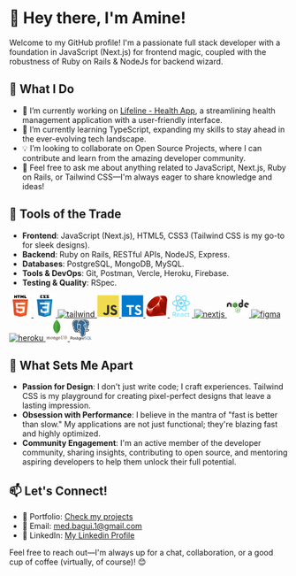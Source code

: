 # 👋 Hey there, I'm Amine!

Welcome to my GitHub profile! I'm a passionate full stack developer with a foundation in JavaScript (Next.js) for frontend magic, coupled with the robustness of Ruby on Rails & NodeJs for backend wizard.

## 💼 What I Do

- 🔭 I’m currently working on [Lifeline - Health App](https://github.com/ghitaaachab/lifeline), a streamlining health management application with a user-friendly interface.
- 🌱 I’m currently learning TypeScript, expanding my skills to stay ahead in the ever-evolving tech landscape.
- 💡 I’m looking to collaborate on Open Source Projects, where I can contribute and learn from the amazing developer community.
- 💬 Feel free to ask me about anything related to JavaScript, Next.js, Ruby on Rails, or Tailwind CSS—I'm always eager to share knowledge and ideas!

## 🔧 Tools of the Trade

- **Frontend**: JavaScript (Next.js), HTML5, CSS3 (Tailwind CSS is my go-to for sleek designs).
- **Backend**: Ruby on Rails, RESTful APIs, NodeJS, Express.
- **Databases**: PostgreSQL, MongoDB, MySQL.
- **Tools & DevOps**: Git, Postman, Vercle, Heroku, Firebase.
- **Testing & Quality**: RSpec.
<p align="left"> <a href="https://www.w3.org/html/" target="_blank" rel="noreferrer"> <img src="https://raw.githubusercontent.com/devicons/devicon/master/icons/html5/html5-original-wordmark.svg" alt="html5" width="40" height="40"/> </a> <a href="https://www.w3schools.com/css/" target="_blank" rel="noreferrer"> <img src="https://raw.githubusercontent.com/devicons/devicon/master/icons/css3/css3-original-wordmark.svg" alt="css3" width="40" height="40"/> </a> <a href="https://tailwindcss.com/" target="_blank" rel="noreferrer"> <img src="https://www.vectorlogo.zone/logos/tailwindcss/tailwindcss-icon.svg" alt="tailwind" width="40" height="40"/> </a> <a href="https://developer.mozilla.org/en-US/docs/Web/JavaScript" target="_blank" rel="noreferrer"> <img src="https://raw.githubusercontent.com/devicons/devicon/master/icons/javascript/javascript-original.svg" alt="javascript" width="40" height="40"/> </a> <a href="https://www.typescriptlang.org/" target="_blank" rel="noreferrer"> <img src="https://raw.githubusercontent.com/devicons/devicon/master/icons/typescript/typescript-original.svg" alt="typescript" width="40" height="40"/> </a> <a href="https://www.ruby-lang.org/en/" target="_blank" rel="noreferrer"> <img src="https://raw.githubusercontent.com/devicons/devicon/master/icons/ruby/ruby-original.svg" alt="ruby" width="40" height="40"/> </a><a href="https://reactjs.org/" target="_blank" rel="noreferrer"> <img src="https://raw.githubusercontent.com/devicons/devicon/master/icons/react/react-original-wordmark.svg" alt="react" width="40" height="40"/> </a> <a href="https://nextjs.org/" target="_blank" rel="noreferrer"> <img src="https://cdn.worldvectorlogo.com/logos/nextjs-2.svg" alt="nextjs" width="40" height="40"/> </a>  <a href="https://nodejs.org" target="_blank" rel="noreferrer"> <img src="https://raw.githubusercontent.com/devicons/devicon/master/icons/nodejs/nodejs-original-wordmark.svg" alt="nodejs" width="40" height="40"/> </a><a href="https://www.figma.com/" target="_blank" rel="noreferrer"> <img src="https://www.vectorlogo.zone/logos/figma/figma-icon.svg" alt="figma" width="40" height="40"/> </a> <a href="https://heroku.com" target="_blank" rel="noreferrer"> <img src="https://www.vectorlogo.zone/logos/heroku/heroku-icon.svg" alt="heroku" width="40" height="40"/> </a> <a href="https://www.mongodb.com/" target="_blank" rel="noreferrer"> <img src="https://raw.githubusercontent.com/devicons/devicon/master/icons/mongodb/mongodb-original-wordmark.svg" alt="mongodb" width="40" height="40"/> </a>  <a href="https://www.postgresql.org" target="_blank" rel="noreferrer"> <img src="https://raw.githubusercontent.com/devicons/devicon/master/icons/postgresql/postgresql-original-wordmark.svg" alt="postgresql" width="40" height="40"/> </a>    </p>


## 🌟 What Sets Me Apart

- **Passion for Design**: I don't just write code; I craft experiences. Tailwind CSS is my playground for creating pixel-perfect designs that leave a lasting impression.
- **Obsession with Performance**: I believe in the mantra of "fast is better than slow." My applications are not just functional; they're blazing fast and highly optimized.
- **Community Engagement**: I'm an active member of the developer community, sharing insights, contributing to open source, and mentoring aspiring developers to help them unlock their full potential.

## 📫 Let's Connect!

- 🔗 Portfolio: [Check my projects](https://google.com)
- 📧 Email: med.bagui.1@gmail.com
- 💼 LinkedIn: [My Linkedin Profile](https://www.linkedin.com/in/mohamed-amine-bagui-624a252a8/)

Feel free to reach out—I'm always up for a chat, collaboration, or a good cup of coffee (virtually, of course)! 😊
